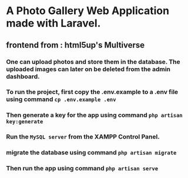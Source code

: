 # A Photo Gallery Web Application made with Laravel.
## frontend from : html5up's Multiverse

### One can upload photos and store them in the database. The uploaded images can later on be deleted from the admin dashboard.
### To run the project, first copy the .env.example to a .env file using command `cp .env.example .env`
### Then generate a key for the app using command `php artisan key:generate`
### Run the `MySQL server` from the XAMPP Control Panel.
### migrate the database using command `php artisan migrate`
### Then run the app using command `php artisan serve`
